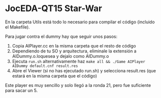 # JocEDA-QT15 Star-War

En la carpeta Utils está todo lo necesario para compilar el código (incluido el Makefile).

Para jugar contra el dummy hay que seguir unos pasos:

1. Copia AIPlayer.cc en la misma carpeta que el resto de código
2. Dependiendo de tu SO y arquitectura, eliminale la extensión a AIDummy.o.loquesea y dejalo como AIDummy.o
3. Ejecuta `run.sh` alternativamente haz `make all && ./Game AIPlayer AIDummy default.cnf result.res`
4. Abre el Viewer (si no has ejecutado run.sh) y selecciona result.res (que estará en la misma carpeta que el código)

Este player es muy sencillo y solo llegó a la ronda 21, pero fue suficiente para sacar un 5.
